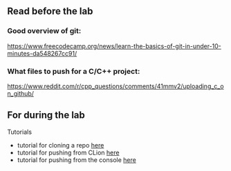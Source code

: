 ## Read before the lab

### Good overview of git:   
https://www.freecodecamp.org/news/learn-the-basics-of-git-in-under-10-minutes-da548267cc91/ 

### What files to push for a C/C++ project:
https://www.reddit.com/r/cpp_questions/comments/41mmv2/uploading_c_on_github/

## For during the lab

Tutorials
* tutorial for cloning a repo [here](tutorials/cloning-a-repo.md)
* tutorial for pushing from CLion [here](tutorials/pushing-from-CLion.md)
* tutorial for pushing from the console [here](tutorials/pushing-from-cmd)
